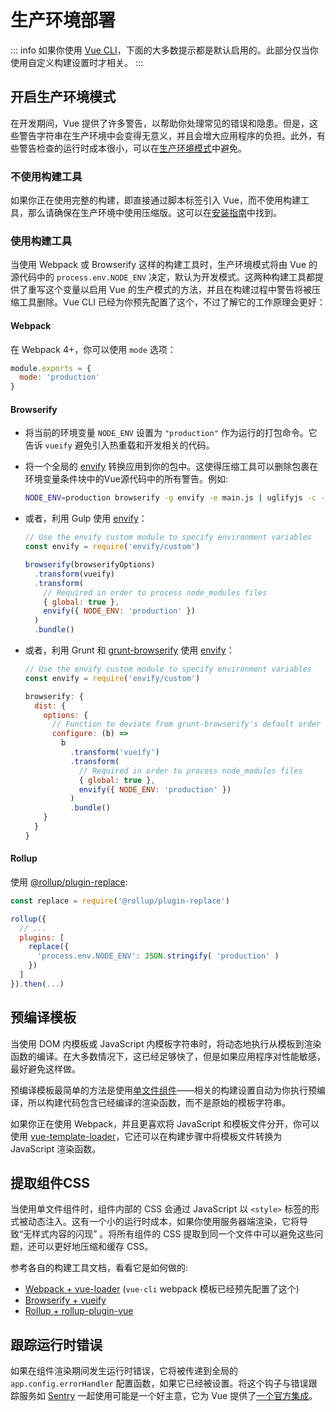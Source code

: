 
# 生产环境部署

::: info
如果你使用 [Vue CLI](https://cli.vuejs.org)，下面的大多数提示都是默认启用的。此部分仅当你使用自定义构建设置时才相关。
:::

## 开启生产环境模式

在开发期间，Vue 提供了许多警告，以帮助你处理常见的错误和隐患。但是，这些警告字符串在生产环境中会变得无意义，并且会增大应用程序的负担。此外，有些警告检查的运行时成本很小，可以在[生产环境模式](https://cli.vuejs.org/guide/mode-and-env.html#modes)中避免。

### 不使用构建工具

如果你正在使用完整的构建，即直接通过脚本标签引入 Vue，而不使用构建工具，那么请确保在生产环境中使用压缩版。这可以在[安装指南](/guide/installation.html#cdn)中找到。

### 使用构建工具

当使用 Webpack 或 Browserify 这样的构建工具时，生产环境模式将由 Vue 的源代码中的 `process.env.NODE_ENV` 决定，默认为开发模式。这两种构建工具都提供了重写这个变量以启用 Vue 的生产模式的方法，并且在构建过程中警告将被压缩工具删除。Vue CLI 已经为你预先配置了这个，不过了解它的工作原理会更好：

#### Webpack

在 Webpack 4+，你可以使用 `mode` 选项：

```js
module.exports = {
  mode: 'production'
}
```

#### Browserify

- 将当前的环境变量 `NODE_ENV` 设置为 `"production"` 作为运行的打包命令。它告诉 `vueify` 避免引入热重载和开发相关的代码。

- 将一个全局的 [envify](https://github.com/hughsk/envify) 转换应用到你的包中。这使得压缩工具可以删除包裹在环境变量条件块中的Vue源代码中的所有警告。例如:

  ```bash
  NODE_ENV=production browserify -g envify -e main.js | uglifyjs -c -m > build.js
  ```

- 或者，利用 Gulp 使用 [envify](https://github.com/hughsk/envify)：

  ```js
  // Use the envify custom module to specify environment variables
  const envify = require('envify/custom')

  browserify(browserifyOptions)
    .transform(vueify)
    .transform(
      // Required in order to process node_modules files
      { global: true },
      envify({ NODE_ENV: 'production' })
    )
    .bundle()
  ```

- 或者，利用 Grunt 和 [grunt-browserify](https://github.com/jmreidy/grunt-browserify) 使用 [envify](https://github.com/hughsk/envify)：

  ```js
  // Use the envify custom module to specify environment variables
  const envify = require('envify/custom')

  browserify: {
    dist: {
      options: {
        // Function to deviate from grunt-browserify's default order
        configure: (b) =>
          b
            .transform('vueify')
            .transform(
              // Required in order to process node_modules files
              { global: true },
              envify({ NODE_ENV: 'production' })
            )
            .bundle()
      }
    }
  }
  ```

#### Rollup

使用 [@rollup/plugin-replace](https://github.com/rollup/plugins/tree/master/packages/replace):

```js
const replace = require('@rollup/plugin-replace')

rollup({
  // ...
  plugins: [
    replace({
      'process.env.NODE_ENV': JSON.stringify( 'production' )
    })
  ]
}).then(...)
```

## 预编译模板

当使用 DOM 内模板或 JavaScript 内模板字符串时，将动态地执行从模板到渲染函数的编译。在大多数情况下，这已经足够快了，但是如果应用程序对性能敏感，最好避免这样做。

预编译模板最简单的方法是使用[单文件组件](/guide/single-file-component.html)——相关的构建设置自动为你执行预编译，所以构建代码包含已经编译的渲染函数，而不是原始的模板字符串。

如果你正在使用 Webpack，并且更喜欢将 JavaScript 和模板文件分开，你可以使用 [vue-template-loader](https://github.com/ktsn/vue-template-loader)，它还可以在构建步骤中将模板文件转换为 JavaScript 渲染函数。

## 提取组件CSS

当使用单文件组件时，组件内部的 CSS 会通过 JavaScript 以 `<style>` 标签的形式被动态注入。这有一个小的运行时成本，如果你使用服务器端渲染，它将导致“无样式内容的闪现” 。将所有组件的 CSS 提取到同一个文件中可以避免这些问题，还可以更好地压缩和缓存 CSS。


参考各自的构建工具文档，看看它是如何做的:

- [Webpack + vue-loader](https://vue-loader.vuejs.org/en/configurations/extract-css.html) (`vue-cli` webpack 模板已经预先配置了这个)
- [Browserify + vueify](https://github.com/vuejs/vueify#css-extraction)
- [Rollup + rollup-plugin-vue](https://rollup-plugin-vue.vuejs.org/)

## 跟踪运行时错误

如果在组件渲染期间发生运行时错误，它将被传递到全局的 `app.config.errorHandler` 配置函数，如果它已经被设置。将这个钩子与错误跟踪服务如 [Sentry](https://sentry.io) 一起使用可能是一个好主意，它为 Vue 提供了[一个官方集成](https://sentry.io/for/vue/)。

